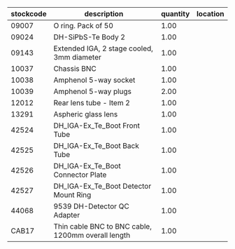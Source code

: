 |stockcode|description|quantity|location|
|---------|-----------|--------|--------|
|09007|O ring.  Pack of 50|1.00||
|09024|DH-SiPbS-Te Body 2|1.00||
|09143|Extended IGA, 2 stage cooled, 3mm diameter|1.00||
|10037|Chassis BNC|1.00||
|10038|Amphenol  5-way socket|1.00||
|10039|Amphenol 5-way plugs|2.00||
|12012|Rear lens tube - Item 2|1.00||
|13291|Aspheric glass lens|1.00||
|42524|DH_IGA-Ex_Te_Boot Front Tube|1.00||
|42525|DH_IGA-Ex_Te_Boot Back Tube|1.00||
|42526|DH_IGA-Ex_Te_Boot Connector Plate|1.00||
|42527|DH_IGA-Ex_Te_Boot Detector Mount Ring|1.00||
|44068|9539 DH-Detector QC Adapter|1.00||
|CAB17|Thin cable BNC to BNC cable, 1200mm overall length|1.00||
